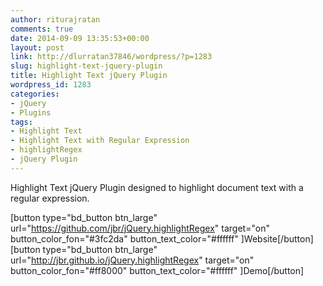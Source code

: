 ```yaml
---
author: riturajratan
comments: true
date: 2014-09-09 13:35:53+00:00
layout: post
link: http://dlurratan37846/wordpress/?p=1283
slug: highlight-text-jquery-plugin
title: Highlight Text jQuery Plugin
wordpress_id: 1283
categories:
- jQuery
- Plugins
tags:
- Highlight Text
- Highlight Text with Regular Expression
- highlightRegex
- jQuery Plugin
---
```


Highlight Text jQuery Plugin designed to highlight document text with a regular expression.

[button type="bd_button btn_large" url="https://github.com/jbr/jQuery.highlightRegex" target="on" button_color_fon="#3fc2da" button_text_color="#ffffff" ]Website[/button] [button type="bd_button btn_large" url="http://jbr.github.io/jQuery.highlightRegex" target="on" button_color_fon="#ff8000" button_text_color="#ffffff" ]Demo[/button]
